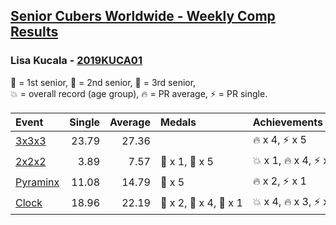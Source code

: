 <style>table {white-space: nowrap;}</style>

## [Senior Cubers Worldwide - Weekly Comp Results](/scw-comp/results/)
### Lisa Kucala - [2019KUCA01](https://www.worldcubeassociation.org/persons/2019KUCA01)

<span style="white-space: nowrap;">🥇 = 1st senior</span>, <span style="white-space: nowrap;">🥈 = 2nd senior</span>, <span style="white-space: nowrap;">🥉 = 3rd senior</span>, <span style="white-space: nowrap;">💥 = overall record (age group)</span>, <span style="white-space: nowrap;">🔥 = PR average</span>, <span style="white-space: nowrap;">⚡ = PR single</span>.

| Event | Single | Average | Medals | Achievements|
| :-- | --: | --: | :-- | :-- |
| [3x3x3](333.md) | 23.79 | 27.36 |  | 🔥 x 4, ⚡ x 5 |
| [2x2x2](222.md) | 3.89 | 7.57 | 🥈 x 1, 🥉 x 5 | 💥 x 1, 🔥 x 4, ⚡ x 6 |
| [Pyraminx](pyram.md) | 11.08 | 14.79 | 🥉 x 5 | 🔥 x 2, ⚡ x 1 |
| [Clock](clock.md) | 18.96 | 22.19 | 🥇 x 2, 🥈 x 4, 🥉 x 1 | 💥 x 4, 🔥 x 3, ⚡ x 3 |

<!-- Global site tag (gtag.js) - Google Analytics -->
<script async src="https://www.googletagmanager.com/gtag/js?id=UA-86348435-3"></script>
<script>window.dataLayer = window.dataLayer || []; function gtag() {dataLayer.push(arguments);} gtag('js', new Date()); gtag('config', 'UA-86348435-3');</script>
